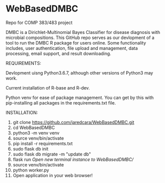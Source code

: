 # WebBasedDMBC
Repo for COMP 383/483 project

DMBC is a Dirichlet-Multinomial Bayes Classifier for disease diagnosis with microbial compositions. This GitHub repo serves as our devlopment of a tool to run the DMBC R package for users online. Some functionality includes, user authentication, file upload and management, data processing, email support, and result downloading.


REQUIREMENTS:

Devlopment uisng Python3.6.7, although other versions of Python3 may work.

Current installation of R-base and R-dev.

Python venv for ease of package management. You can get by this with pip-installing all packages in the requirements.txt file.


INSTALLATION:
1. git clone https://github.com/jaredcara/WebBasedDMBC.git
2. cd WebBasedDMBC
3. python3 -m venv venv
4. source venv/bin/activate
5. pip install -r requirements.txt
6. sudo flask db init
7. sudo flask db migrate -m "update db"
8. flask run
*Open new terminal instance to WebBasedDMBC/*
9. source venv/bin/activate
10. python worker.py
11. Open application in your web browser!

